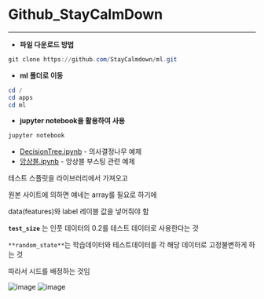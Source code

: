 # Github_StayCalmDown

---

- **파일 다운로드 방법**

```powershell
git clone https://github.com/StayCalmdown/ml.git
```

- **ml 폴더로 이동**

```powershell
cd /
cd apps 
cd ml
```

- **jupyter notebook을 활용하여 사용**

```powershell
jupyter notebook
```

- [DecisionTree.ipynb](https://github.com/StayCalmdown/ml/blob/b16f1f398fd504becf0df787933012852bb4b205/DecisionTree.ipynb) - 의사결정나무 예제
- [앙상블.ipynb](https://github.com/StayCalmdown/ml/blob/b16f1f398fd504becf0df787933012852bb4b205/%EC%95%99%EC%83%81%EB%B8%94.ipynb) - 앙상블 부스팅 관련 예제

테스트 스플릿을 라이브러리에서 가져오고 

원본 사이트에 의하면 얘네는 array를 필요로 하기에

data(features)와 label 레이블 값을 넣어줘야 함

**`test_size`** 는 인풋 데이터의 0.2를 테스트 데이터로 사용한다는 것

`**random_state**`는 학습데이터와 테스트데이터를 각 해당 데이터로 고정불변하게 하는 것

따라서 시드를 배정하는 것임


![image](https://user-images.githubusercontent.com/105197372/177272737-9cab0c17-907f-4303-89bf-1d8d55dbcc33.png)
![image](https://user-images.githubusercontent.com/105197372/177272961-32d2f358-7f7a-4281-ba70-026594d5498a.png)